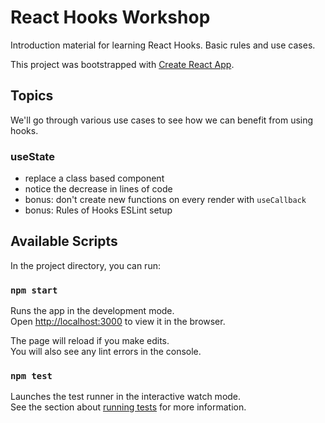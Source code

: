 # React Hooks Workshop

Introduction material for learning React Hooks. Basic rules and use cases.

This project was bootstrapped with [Create React App](https://github.com/facebook/create-react-app).

## Topics

We'll go through various use cases to see how we can benefit from using hooks.

### useState

 - replace a class based component
 - notice the decrease in lines of code
 - bonus: don't create new functions on every render with `useCallback`
 - bonus: Rules of Hooks ESLint setup

## Available Scripts

In the project directory, you can run:

### `npm start`

Runs the app in the development mode.<br>
Open [http://localhost:3000](http://localhost:3000) to view it in the browser.

The page will reload if you make edits.<br>
You will also see any lint errors in the console.

### `npm test`

Launches the test runner in the interactive watch mode.<br>
See the section about [running tests](https://facebook.github.io/create-react-app/docs/running-tests) for more information.